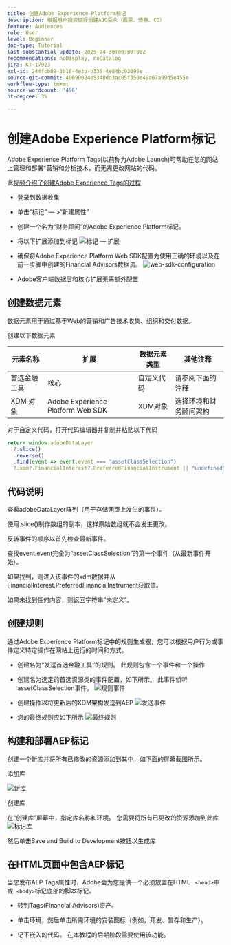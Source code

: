 ```yaml
---
title: 创建Adobe Experience Platform标记
description: 根据用户投资偏好创建AJO受众（股票、债券、CD）
feature: Audiences
role: User
level: Beginner
doc-type: Tutorial
last-substantial-update: 2025-04-30T00:00:00Z
recommendations: noDisplay, noCatalog
jira: KT-17923
exl-id: 244fcb09-3b16-4e3b-b335-4e84bc93095e
source-git-commit: 40690024e5348dd3ac05f350e49a67a99d5e455e
workflow-type: tm+mt
source-wordcount: '496'
ht-degree: 3%

---
```


# 创建Adobe Experience Platform标记

Adobe Experience Platform Tags(以前称为Adobe Launch)可帮助在您的网站上管理和部署*营销和分析技术，而无需更改网站的代码。

此[视频介绍了创建Adobe Experience Tags的过程](https://experienceleague.adobe.com/zh-hans/playlists/experience-platform-get-started-with-tags)

* 登录到数据收集
* 单击“标记” — >“新建属性”
* 创建一个名为“财务顾问”的Adobe Experience Platform标记。

* 将以下扩展添加到标记
  ![标记 — 扩展](assets/tags-extensions.png)

* 确保将Adobe Experience Platform Web SDK配置为使用正确的环境以及在前一步骤中创建的Financial Advisors数据流。
  ![web-sdk-configuration](assets/web-sdk-configuration.png)

* Adobe客户端数据层和核心扩展无需额外配置

## 创建数据元素

数据元素用于通过基于Web的营销和广告技术收集、组织和交付数据。

创建以下数据元素

| 元素名称 | 扩展 | 数据元素类型 | 其他注释 |
|------------------------------|-----------------------------------|-------------------|------------------------------------------------------------------------------------------------------------------------------------------------------------------|
| 首选金融工具 | 核心 | 自定义代码 | 请参阅下面的注释 |
| XDM 对象 | Adobe Experience Platform Web SDK | XDM对象 | 选择环境和财务顾问架构 |


对于自定义代码，打开代码编辑器并复制并粘贴以下代码

```javascript
return window.adobeDataLayer
  ?.slice()
  .reverse()
  .find(event => event.event === "assetClassSelection")
  ?.xdm?.FinancialInterest?.PreferredFinancialInstrument || "undefined";
```

## 代码说明

查看adobeDataLayer阵列（用于存储网页上发生的事件）。

使用.slice()制作数组的副本，这样原始数组就不会发生更改。

反转事件的顺序以首先检查最新事件。

查找event.event完全为“assetClassSelection”的第一个事件（从最新事件开始）。

如果找到，则进入该事件的xdm数据并从FinancialInterest.PreferredFinancialInstrument获取值。

如果未找到任何内容，则返回字符串“未定义”。



## 创建规则

通过Adobe Experience Platform标记中的规则生成器，您可以根据用户行为或事件定义特定操作在网站上运行的时间和方式。

* 创建名为“发送首选金融工具”的规则。 此规则包含一个事件和一个操作


* 创建名为选定的首选资源类的事件配置，如下所示。 此事件侦听assetClassSelection事件。
  ![规则事件](assets/rule-event.png)


* 创建操作以将更新后的XDM架构发送到AEP
  ![发送事件](assets/rule-send-event.png)

* 您的最终规则应如下所示
  ![最终规则](assets/final-rule.png)

## 构建和部署AEP标记


创建一个新库并将所有已修改的资源添加到其中，如下面的屏幕截图所示。

添加库

![新库](assets/tag-add-library.png)

创建库

在“创建库”屏幕中，指定库名称和环境。
您需要将所有已更改的资源添加到此库
![标记库](assets/tag-build-library.png)

然后单击Save and Build to Development按钮以生成库

## 在HTML页面中包含AEP标记

当您发布AEP Tags属性时，Adobe会为您提供一个必须放置在HTML ``` <head>```中或``` <body>```标记底部的脚本标记。

* 转到Tags(Financial Advisors)资产。

* 单击环境，然后单击所需环境的安装图标（例如，开发、暂存和生产）。

* 记下嵌入的代码。 在本教程的后期阶段需要使用该功能。
